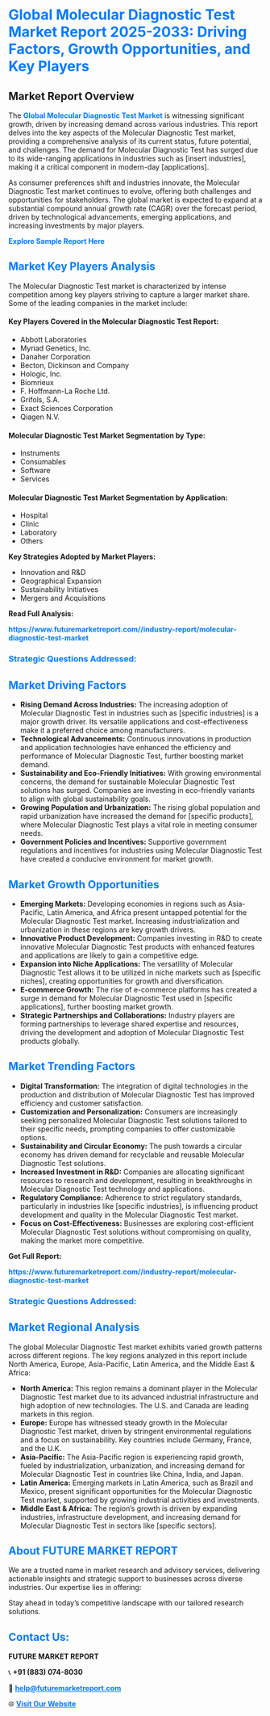 <h1 style="color: #007BFF;">Global Molecular Diagnostic Test Market Report 2025-2033: Driving Factors, Growth Opportunities, and Key Players</h1>

<section id="overview">
<h2>Market Report Overview</h2>
<p>The <a href="https://www.futuremarketreport.com//industry-report/molecular-diagnostic-test-market" style="color: #007BFF; text-decoration: none;"><strong>Global Molecular Diagnostic Test Market</strong></a> is witnessing significant growth, driven by increasing demand across various industries. This report delves into the key aspects of the Molecular Diagnostic Test market, providing a comprehensive analysis of its current status, future potential, and challenges. The demand for Molecular Diagnostic Test has surged due to its wide-ranging applications in industries such as [insert industries], making it a critical component in modern-day [applications].</p>
<p>As consumer preferences shift and industries innovate, the Molecular Diagnostic Test market continues to evolve, offering both challenges and opportunities for stakeholders. The global market is expected to expand at a substantial compound annual growth rate (CAGR) over the forecast period, driven by technological advancements, emerging applications, and increasing investments by major players.</p>
</section>

<section id="overview">
<p><a href="https://www.futuremarketreport.com//request-sample/reportId=79348" style="color: #007BFF; text-decoration: none;"><strong>Explore Sample Report Here</strong></a></p>
</section>

<section id="key-players">
<h2 style="color: #007BFF;">Market Key Players Analysis</h2>
<p>The Molecular Diagnostic Test market is characterized by intense competition among key players striving to capture a larger market share. Some of the leading companies in the market include:</p>
<h4>Key Players Covered in the Molecular Diagnostic Test Report:</h4>
<ul><li>Abbott Laboratories</li><li>Myriad Genetics, Inc.</li><li>Danaher Corporation</li><li>Becton, Dickinson and Company</li><li>Hologic, Inc.</li><li>Biomrieux</li><li>F. Hoffmann-La Roche Ltd.</li><li>Grifols, S.A.</li><li>Exact Sciences Corporation</li><li>Qiagen N.V.</li></ul>
<h4>Molecular Diagnostic Test Market Segmentation by Type:</h4>
<ul><li>Instruments</li><li>Consumables</li><li>Software</li><li>Services</li></ul>

<h4>Molecular Diagnostic Test Market Segmentation by Application:</h4>
<ul><li>Hospital</li><li>Clinic</li><li>Laboratory</li><li>Others</li></ul>
<p><strong>Key Strategies Adopted by Market Players:</strong></p>
<ul>
<li>Innovation and R&D</li>
<li>Geographical Expansion</li>
<li>Sustainability Initiatives</li>
<li>Mergers and Acquisitions</li>
</ul>
</section>

<section>
<p><strong>Read Full Analysis: </strong></p><a href="https://www.futuremarketreport.com//industry-report/molecular-diagnostic-test-market" style="color: #007BFF; text-decoration: none;"><strong>https://www.futuremarketreport.com//industry-report/molecular-diagnostic-test-market</strong></a>
<h3 style="color: #007BFF;">Strategic Questions Addressed:</h3>
</section>

<section id="driving-factors">
<h2 style="color: #007BFF;">Market Driving Factors</h2>
<ul>
<li><strong>Rising Demand Across Industries:</strong> The increasing adoption of Molecular Diagnostic Test in industries such as [specific industries] is a major growth driver. Its versatile applications and cost-effectiveness make it a preferred choice among manufacturers.</li>
<li><strong>Technological Advancements:</strong> Continuous innovations in production and application technologies have enhanced the efficiency and performance of Molecular Diagnostic Test, further boosting market demand.</li>
<li><strong>Sustainability and Eco-Friendly Initiatives:</strong> With growing environmental concerns, the demand for sustainable Molecular Diagnostic Test solutions has surged. Companies are investing in eco-friendly variants to align with global sustainability goals.</li>
<li><strong>Growing Population and Urbanization:</strong> The rising global population and rapid urbanization have increased the demand for [specific products], where Molecular Diagnostic Test plays a vital role in meeting consumer needs.</li>
<li><strong>Government Policies and Incentives:</strong> Supportive government regulations and incentives for industries using Molecular Diagnostic Test have created a conducive environment for market growth.</li>
</ul>
</section>

<section id="growth-opportunities">
<h2 style="color: #007BFF;">Market Growth Opportunities</h2>
<ul>
<li><strong>Emerging Markets:</strong> Developing economies in regions such as Asia-Pacific, Latin America, and Africa present untapped potential for the Molecular Diagnostic Test market. Increasing industrialization and urbanization in these regions are key growth drivers.</li>
<li><strong>Innovative Product Development:</strong> Companies investing in R&D to create innovative Molecular Diagnostic Test products with enhanced features and applications are likely to gain a competitive edge.</li>
<li><strong>Expansion into Niche Applications:</strong> The versatility of Molecular Diagnostic Test allows it to be utilized in niche markets such as [specific niches], creating opportunities for growth and diversification.</li>
<li><strong>E-commerce Growth:</strong> The rise of e-commerce platforms has created a surge in demand for Molecular Diagnostic Test used in [specific applications], further boosting market growth.</li>
<li><strong>Strategic Partnerships and Collaborations:</strong> Industry players are forming partnerships to leverage shared expertise and resources, driving the development and adoption of Molecular Diagnostic Test products globally.</li>
</ul>
</section>

<section id="trending-factors">
<h2 style="color: #007BFF;">Market Trending Factors</h2>
<ul>
<li><strong>Digital Transformation:</strong> The integration of digital technologies in the production and distribution of Molecular Diagnostic Test has improved efficiency and customer satisfaction.</li>
<li><strong>Customization and Personalization:</strong> Consumers are increasingly seeking personalized Molecular Diagnostic Test solutions tailored to their specific needs, prompting companies to offer customizable options.</li>
<li><strong>Sustainability and Circular Economy:</strong> The push towards a circular economy has driven demand for recyclable and reusable Molecular Diagnostic Test solutions.</li>
<li><strong>Increased Investment in R&D:</strong> Companies are allocating significant resources to research and development, resulting in breakthroughs in Molecular Diagnostic Test technology and applications.</li>
<li><strong>Regulatory Compliance:</strong> Adherence to strict regulatory standards, particularly in industries like [specific industries], is influencing product development and quality in the Molecular Diagnostic Test market.</li>
<li><strong>Focus on Cost-Effectiveness:</strong> Businesses are exploring cost-efficient Molecular Diagnostic Test solutions without compromising on quality, making the market more competitive.</li>
</ul>
</section>

<section>
<p><strong>Get Full Report: </strong></p><a href="https://www.futuremarketreport.com//industry-report/molecular-diagnostic-test-market" style="color: #007BFF; text-decoration: none;"><strong>https://www.futuremarketreport.com//industry-report/molecular-diagnostic-test-market</strong></a>
<h3 style="color: #007BFF;">Strategic Questions Addressed:</h3>
</section>


<section id="regional-analysis">
<h2 style="color: #007BFF;">Market Regional Analysis</h2>
<p>The global Molecular Diagnostic Test market exhibits varied growth patterns across different regions. The key regions analyzed in this report include North America, Europe, Asia-Pacific, Latin America, and the Middle East & Africa:</p>
<ul>
<li><strong>North America:</strong> This region remains a dominant player in the Molecular Diagnostic Test market due to its advanced industrial infrastructure and high adoption of new technologies. The U.S. and Canada are leading markets in this region.</li>
<li><strong>Europe:</strong> Europe has witnessed steady growth in the Molecular Diagnostic Test market, driven by stringent environmental regulations and a focus on sustainability. Key countries include Germany, France, and the U.K.</li>
<li><strong>Asia-Pacific:</strong> The Asia-Pacific region is experiencing rapid growth, fueled by industrialization, urbanization, and increasing demand for Molecular Diagnostic Test in countries like China, India, and Japan.</li>
<li><strong>Latin America:</strong> Emerging markets in Latin America, such as Brazil and Mexico, present significant opportunities for the Molecular Diagnostic Test market, supported by growing industrial activities and investments.</li>
<li><strong>Middle East & Africa:</strong> The region’s growth is driven by expanding industries, infrastructure development, and increasing demand for Molecular Diagnostic Test in sectors like [specific sectors].</li>
</ul>
</section>

<footer>
<h2 style="color: #007BFF;">About FUTURE MARKET REPORT</h2>
<p>We are a trusted name in market research and advisory services, delivering actionable insights and strategic support to businesses across diverse industries. Our expertise lies in offering:</p>

<p>Stay ahead in today’s competitive landscape with our tailored research solutions.</p>

<h2 style="color: #007BFF;">Contact Us:</h2>
<p><strong>FUTURE MARKET REPORT</strong></p>
<p>📞 <strong>+91 (883) 074-8030</strong></p>
<p>📧 <strong><a href="mailto:help@futuremarketreport.com" style="color: #007BFF;">help@futuremarketreport.com</a></strong></p>
<p>🌐 <strong><a href="https://www.futuremarketreport.com/" style="color: #007BFF;">Visit Our Website</a></strong></p>
</footer>